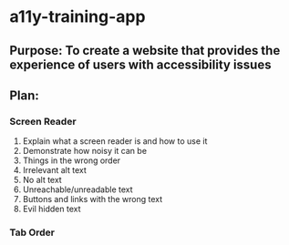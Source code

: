 # a11y-training-app

## Purpose: To create a website that provides the experience of users with accessibility issues

## Plan:

### Screen Reader
1. Explain what a screen reader is and how to use it
2. Demonstrate how noisy it can be
3. Things in the wrong order
4. Irrelevant alt text
5. No alt text
6. Unreachable/unreadable text
7. Buttons and links with the wrong text
8. Evil hidden text


### Tab Order


